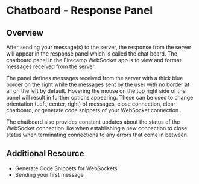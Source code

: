 # Chatboard - Response Panel

## Overview

After sending your message(s) to the server, the response from the server will appear in the response panel which is called the chat board. The chatboard panel in the Firecamp WebSocket app is to view and format messages received from the server.

The panel defines messages received from the server with a thick blue border on the right while the messages sent by the user with no border at all on the left by default. Hovering the mouse on the top right side of the panel will result in further options appearing. These can be used to change orientation (Left, center, right) of messages, close connection, clear chatboard, or generate code snippets of your WebSocket connection.

The chatboard also provides constant updates about the status of the WebSocket connection like when establishing a new connection to close status when terminating connections to any errors that come in between.


## Additional Resource
- Generate Code Snippets for WebSockets
- Sending your first message
